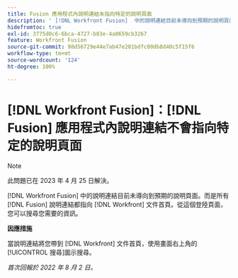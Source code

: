 ```yaml
---
title: Fusion 應用程式內說明連結未指向特定的說明頁面
description: ' [!DNL Workfront Fusion]  中的說明連結目前未導向到預期的說明頁面。而是所有 Fusion 說明連結都指向 Workfront 文件首頁。從這個登陸頁面，您可以搜尋您需要的資訊。'
hidefromtoc: true
exl-id: 3775d0c6-6bca-4727-b03e-4a0659cb3267
feature: Workfront Fusion
source-git-commit: 98d56729e44e7ab47e201bdfc00db8d40c5f15f6
workflow-type: tm+mt
source-wordcount: '124'
ht-degree: 100%

---
```


# [!DNL Workfront Fusion]：[!DNL Fusion] 應用程式內說明連結不會指向特定的說明頁面

>[!NOTE]
>
>此問題已在 2023 年 4 月 25 日解決。

[!DNL Workfront Fusion] 中的說明連結目前未導向到預期的說明頁面。而是所有 [!DNL Fusion] 說明連結都指向 [!DNL Workfront] 文件首頁。從這個登陸頁面，您可以搜尋您需要的資訊。

**因應措施**

當說明連結將您帶到 [!DNL Workfront] 文件首頁，使用畫面右上角的[!UICONTROL 搜尋]圖示搜尋。

_首次回報於 2022 年 8 月 2 日。_
